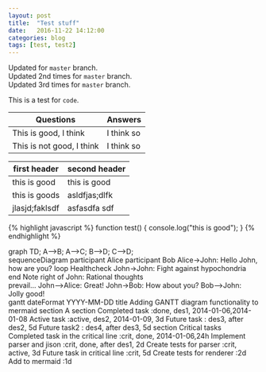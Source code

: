```yaml
---
layout: post
title:  "Test stuff"
date:   2016-11-22 14:12:00
categories: blog
tags: [test, test2]
---
```


Updated for `master` branch.  
Updated 2nd times for `master` branch.  
Updated 3rd times for `master` branch.

This is a test for `code`.

Questions | Answers
--- | ---
This is good, I think | I think so
This is not good, I think | I think so

first header | second header
--- | ---
this is good | this is good
this is goods | asldfjas;dlfk
jlasjd;faklsdf | asfasdfa sdf


{% highlight javascript %}
function test() {
	console.log("this is good");
}
{% endhighlight %}

<div class="mermaid">
graph TD;
    A-->B;
    A-->C;
    B-->D;
    C-->D;
</div>

<div class="mermaid">
sequenceDiagram
    participant Alice
    participant Bob
    Alice->John: Hello John, how are you?
    loop Healthcheck
        John->John: Fight against hypochondria
    end
    Note right of John: Rational thoughts <br/>prevail...
    John-->Alice: Great!
    John->Bob: How about you?
    Bob-->John: Jolly good!
</div>

<div class="mermaid">
gantt
        dateFormat  YYYY-MM-DD
        title Adding GANTT diagram functionality to mermaid
        section A section
        Completed task            :done,    des1, 2014-01-06,2014-01-08
        Active task               :active,  des2, 2014-01-09, 3d
        Future task               :         des3, after des2, 5d
        Future task2               :         des4, after des3, 5d
        section Critical tasks
        Completed task in the critical line :crit, done, 2014-01-06,24h
        Implement parser and jison          :crit, done, after des1, 2d
        Create tests for parser             :crit, active, 3d
        Future task in critical line        :crit, 5d
        Create tests for renderer           :2d
        Add to mermaid                      :1d
</div>

[jekyll]:      http://jekyllrb.com
[jekyll-gh]:   https://github.com/jekyll/jekyll
[jekyll-help]: https://github.com/jekyll/jekyll-help
